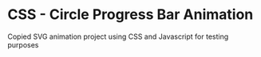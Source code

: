 # CSS - Circle Progress Bar Animation

Copied SVG animation project using CSS and Javascript for testing purposes
